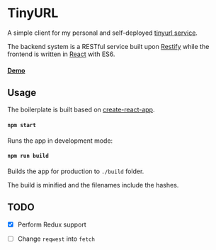 # TinyURL

A simple client for my personal and self-deployed [tinyurl service](https://zbcai.xyz). 



The backend system is a RESTful service built upon [Restify](http://restify.com/) while the frontend is written in [React](http://restify.com/) with ES6.

#### [Demo](https://zbcai.xyz/)

## Usage

The boilerplate is built based on [create-react-app](https://github.com/facebookincubator/create-react-app).

#### `npm start`

Runs the app in development mode:

#### `npm run build`

Builds the app for production to `./build` folder. 

The build is minified and the filenames include the hashes.



## TODO

- [x] Perform Redux support
- [ ] Change `reqwest` into `fetch`





